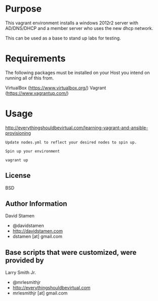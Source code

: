 Purpose
=======
This vagrant environment installs a windows 2012r2 server with AD/DNS/DHCP and a member server who uses the new dhcp network.

This can be used as a base to stand up labs for testing.

Requirements
============

The following packages must be installed on your Host you intend on running all of this from.

VirtualBox (https://www.virtualbox.org/)
Vagrant (https://www.vagrantup.com/)

Usage
=====

http://everythingshouldbevirtual.com/learning-vagrant-and-ansible-provisioning

````
Update nodes.yml to reflect your desired nodes to spin up.

Spin up your environment
````
````
vagrant up
````

License
-------

BSD

Author Information
------------------

David Stamen
- @davidstamen
- http://davidstamen.com
- dstamen [at] gmail.com

Base scripts that were customized, were provided by
---------------------------------------------------
Larry Smith Jr.
- @mrlesmithjr
- http://everythingshouldbevirtual.com
- mrlesmithjr [at] gmail.com
